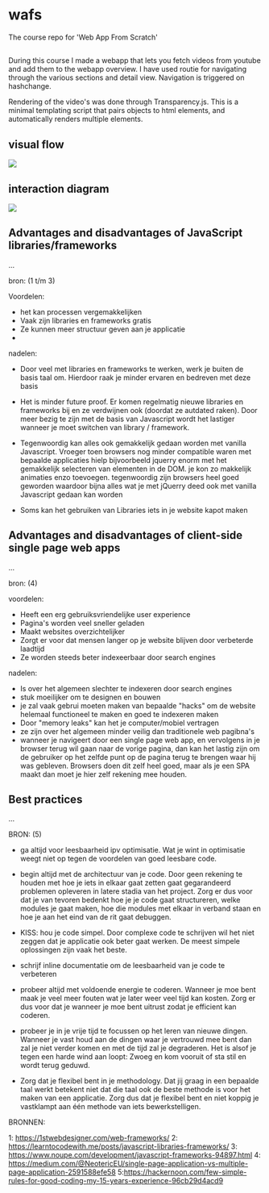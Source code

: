 # wafs
The course repo for 'Web App From Scratch'

##

During this course I made a webapp that lets you fetch videos from youtube and add them to the webapp overview. I have used routie for navigating through the various sections and detail view. Navigation is triggered on hashchange.

Rendering of the video's was done through Transparency.js. This is a minimal templating script that pairs objects to html elements, and automatically renders multiple elements. 

## visual flow

![](https://lh3.googleusercontent.com/V8k6Wrvk80-nr98kFznEAQpGUglvKbqqMGfLiji1hj7eYEwla7ZsIo2K59Hm4vcviWG3WCtaSvyXnILlkJWnrHGne-o8htHif42v_u6vHl5ue_zHgiIF73ZNgRz-g4s-B-KoHfJwIVTd3gQSvBEUi_A7GR6tL7KB7k8qI19rnbsfw6cnTErxNnxRY9G-l6qNiy9ioxKKIxUGv_uSgtxc7gKVtR5DOLGAd02a8uXI7p0UOWpXo29Md8updoTEnPK5fK5pFXGA38j-RsKrJb4_zpcMLSwJ_etmyLExsBdgJ_ps2bEcn2gR97bobUHUdlZyET-c-6NliKYNnxet38COwID3GaDrwuKDyEyqjN3AItOnfNnHRpJUzbCHJYS70Rk8rQWzwilBjFiRfEzFTY1hKQkn3j9MYHSzjS6nbdQyrHX8A2hn66_ECOXi6_FyeaT13dfC-HAHfryAYxYTTk4SkaIrVqU6PhHirZ_xlirTX_N18lkjGjAw7_DIkkcEFn7YiuGtZJ7HIE2nVMRZ2dNEswVvYhAx7LCtjBeasGRUU3QSLqF3ByKwP-XOh2xmDSt5QM4rixCdJV4unr1CQJnHjGyldf5PuovY3aDv_AY=w2302-h1600-no)

## interaction diagram

![](https://lh3.googleusercontent.com/g_SBlWuoUvSTGiMU4g2MmWCIdX5cRUJMbK5FyJK0_WoIIVZzOX2MQxTu8JC1z9J_OfYGm4j0woYQhjUFyJ4BnEX_kdPvZPvgPxL-ydlAJ8TE2URDVBcM9DQGrE6Ffu5Kw3kA42SwLK9ydS3hICp6Mm9xu3iAmVy_M6TWmY6l-D7jgXBJsMDR50FtdBPL0uRyv1taofcQ29eSsHAVljNUEjmHsFJ-TvqZaNEZT5Jp8_QPNLVpQ_K6EMC4vZbGMiFBU6UUUP9HzEaaIAGNJE2zEctOtw71JO75XBezzzoQ_mBsp5U-JKnknRpwOpfmbIA4LQO3t5vbVWNsighqI45jTXU0swHOE-Vf7jQ3Uz2SKkj_sZEtHB3qE5RB3FkBCZemNJRHZiG7l41O0z_OqexmaNcjIt1bPQTbPyNdH-foAJwOp0rLwaZU9ftyrN2x28u_j4dPswLFi7ypBZ1y04u_V2rinQwsi6BDIWY4gzAW7JBLUN93NxzUkl78e-ftQ93jV2CtDTrjGIPbBO81XUPxcQ93dO_-KjzOtjUQgYpCQnSS5H7Ihf-L-3P36TAoFMi6-5jX8g5TowcA4i1D61nwEf2Lbl27pz5_tSmMhhE=w2504-h1606-no)

## Advantages and disadvantages of JavaScript libraries/frameworks
...

bron: (1 t/m 3)

Voordelen:

- het kan processen vergemakkelijken
- Vaak zijn libraries en frameworks gratis
- Ze kunnen meer structuur geven aan je applicatie
- 

nadelen:

- Door veel met libraries en frameworks te werken, werk je buiten de basis taal om. Hierdoor raak je minder ervaren en bedreven met deze basis

- Het is minder future proof. Er komen regelmatig nieuwe libraries en frameworks bij en ze verdwijnen ook (doordat ze autdated raken). Door meer bezig te zijn met de basis van Javascript wordt het lastiger wanneer je moet switchen van library / framework. 

- Tegenwoordig kan alles ook gemakkelijk gedaan worden met vanilla Javascript. Vroeger toen browsers nog minder compatible waren met bepaalde applicaties hielp bijvoorbeeld jquerry enorm met het gemakkelijk selecteren van elementen in de DOM. je kon zo makkelijk animaties enzo toevoegen. tegenwoordig zijn browsers heel goed geworden waardoor bijna alles wat je met jQuerry deed ook met vanilla Javascript gedaan kan worden

- Soms kan het gebruiken van Libraries iets in je website kapot maken

## Advantages and disadvantages of client-side single page web apps
...

bron: (4)

voordelen:

- Heeft een erg gebruiksvriendelijke user experience
- Pagina's worden veel sneller geladen
- Maakt websites overzichtelijker
- Zorgt er voor dat mensen langer op je website blijven door verbeterde laadtijd
- Ze worden steeds beter indexeerbaar door search engines

nadelen:

- Is over het algemeen slechter te indexeren door search engines
- stuk moeilijker om te designen en bouwen
- je zal vaak gebrui moeten maken van bepaalde "hacks" om de website helemaal functioneel te maken en goed te indexeren maken
- Door "memory leaks" kan het je computer/mobiel vertragen
- ze zijn over het algemeen minder veilig dan traditionele web pagibna's
- wanneer je navigeert door een single page web app, en vervolgens in je browser terug wil gaan naar de vorige pagina, dan kan het lastig zijn om de gebruiker op het zelfde punt op de pagina terug te brengen waar hij was gebleven. Browsers doen dit zelf heel goed, maar als je een SPA maakt dan moet je hier zelf rekening mee houden.

## Best practices
...

BRON: (5)

- ga altijd voor leesbaarheid ipv optimisatie. Wat je wint in optimisatie weegt niet op tegen de voordelen van goed leesbare code.

- begin altijd met de architectuur van je code. Door geen rekening te houden met hoe je iets in elkaar gaat zetten gaat gegarandeerd problemen opleveren in latere stadia van het project. Zorg er dus voor dat je van tevoren bedenkt hoe je je code gaat structureren, welke modules je gaat maken, hoe die modules met elkaar in verband staan en hoe je aan het eind van de rit gaat debuggen.

- KISS: hou je code simpel. Door complexe code te schrijven wil het niet zeggen dat je applicatie ook beter gaat werken. De meest simpele oplossingen zijn vaak het beste.

- schrijf inline documentatie om de leesbaarheid van je code te verbeteren

- probeer altijd met voldoende energie te coderen. Wanneer je moe bent maak je veel meer fouten wat je later weer veel tijd kan kosten. Zorg er dus voor dat je wanneer je moe bent uitrust zodat je efficient kan coderen.

- probeer je in je vrije tijd te focussen op het leren van nieuwe dingen. Wanneer je vast houd aan de dingen waar je vertrouwd mee bent dan zal je niet verder komen en met de tijd zal je degraderen. Het is alsof je tegen een harde wind aan loopt: Zwoeg en kom vooruit of sta stil en wordt terug geduwd.

- Zorg dat je flexibel bent in je methodology. Dat jij graag in een bepaalde taal werkt betekent niet dat die taal ook de beste methode is voor het maken van een applicatie. Zorg dus dat je flexibel bent en niet koppig je vastklampt aan één methode van iets bewerkstelligen.


BRONNEN:

1: https://1stwebdesigner.com/web-frameworks/
2: https://learntocodewith.me/posts/javascript-libraries-frameworks/
3: https://www.noupe.com/development/javascript-frameworks-94897.html
4: https://medium.com/@NeotericEU/single-page-application-vs-multiple-page-application-2591588efe58
5:https://hackernoon.com/few-simple-rules-for-good-coding-my-15-years-experience-96cb29d4acd9



